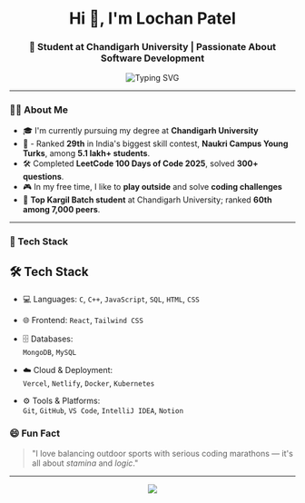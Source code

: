 <h1 align="center">Hi 👋, I'm Lochan Patel</h1>
<h3 align="center">🚀 Student at Chandigarh University | Passionate About Software Development</h3>

<p align="center">
  <img src="https://readme-typing-svg.demolab.com?font=Fira+Code&size=22&pause=1000&center=true&vCenter=true&width=440&lines=Learning+to+Code+Daily;C%2B%2B+%7C+React+%7C+DSA;Coding+My+Future;Loves+to+Play+Outside+%26+Code+Inside" alt="Typing SVG" />
</p>

---

### 🧑‍💻 About Me

- 🎓 I'm currently pursuing my degree at **Chandigarh University**
- 🌱 - Ranked **29th** in India's biggest skill contest, **Naukri Campus Young Turks**, among **5.1 lakh+ students**.
- 🛠️ Completed **LeetCode 100 Days of Code 2025**, solved **300+ questions**. 
- 🎮 In my free time, I like to **play outside** and solve **coding challenges**
- 🌱 **Top Kargil Batch student** at Chandigarh University; ranked **60th among 7,000 peers**. 
---

### 🔧 Tech Stack

## 🛠 Tech Stack

- 💻 Languages: 
  `C`, `C++`, `JavaScript`, `SQL`, `HTML`, `CSS`

- 🌐 Frontend: 
  `React`, `Tailwind CSS`

- 🗄️ Databases:  
  `MongoDB`, `MySQL`

- ☁️ Cloud & Deployment:  
   `Vercel`, `Netlify`, `Docker`, `Kubernetes`

- ⚙️ Tools & Platforms:  
  `Git`, `GitHub`, `VS Code`, `IntelliJ IDEA`, `Notion`



### 😄 Fun Fact

> "I love balancing outdoor sports with serious coding marathons — it's all about *stamina* and *logic*."

---

<p align="center">
  <img src="https://quotes-github-readme.vercel.app/api?type=horizontal&theme=tokyonight" />
</p>
